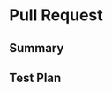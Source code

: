 # Pull Request

## Summary

<!-- Provide a summary of the PR and what it aims to accomplish. -->

## Test Plan

<!-- List the steps you've taken to test your changes. You can include the URL
     used for testing, edge cases tested, automated tests,
     screenshots/screencasts and anything else that helps demonstrate that the
     changes work. -->
